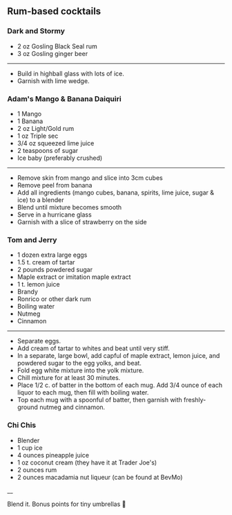 ## Rum-based cocktails

### Dark and Stormy
* 2 oz Gosling Black Seal rum
* 3 oz Gosling ginger beer

---
* Build in highball glass with lots of ice.
* Garnish with lime wedge.

### Adam's Mango & Banana Daiquiri
* 1 Mango
* 1 Banana
* 2 oz Light/Gold rum
* 1 oz Triple sec
* 3/4 oz squeezed lime juice
* 2 teaspoons of sugar
* Ice baby (preferably crushed)

---
* Remove skin from mango and slice into 3cm cubes
* Remove peel from banana
* Add all ingredients (mango cubes, banana, spirits, lime juice, sugar & ice) to a blender
* Blend until mixture becomes smooth
* Serve in a hurricane glass
* Garnish with a slice of strawberry on the side

### Tom and Jerry

* 1 dozen extra large eggs
* 1.5 t. cream of tartar
* 2 pounds powdered sugar
* Maple extract or imitation maple extract
* 1 t. lemon juice
* Brandy
* Ronrico or other dark rum
* Boiling water
* Nutmeg
* Cinnamon

---
* Separate eggs. 
* Add cream of tartar to whites and beat until very stiff.
* In a separate, large bowl, add capful of maple extract, lemon juice, and powdered sugar to the egg yolks, and beat.
* Fold egg white mixture into the yolk mixture.
* Chill mixture for at least 30 minutes.
* Place 1/2 c. of batter in the bottom of each mug. Add 3/4 ounce of each liquor to each mug, then fill with boiling water.
* Top each mug with a spoonful of batter, then garnish with freshly-ground nutmeg and cinnamon.

### Chi Chis

* Blender
* 1 cup ice
* 4 ounces pineapple juice
* 1 oz coconut cream (they have it at Trader Joe's)
* 2 ounces rum
* 2 ounces macadamia nut liqueur (can be found at BevMo)

__

Blend it. Bonus points for tiny umbrellas :tropical_drink:
